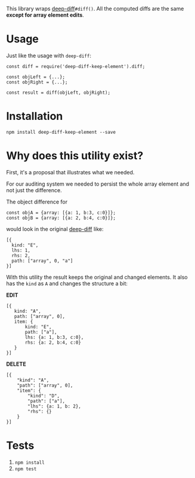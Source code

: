 This library wraps [deep-diff](https://github.com/flitbit/diff)`#diff()`.
All the computed diffs are the same **except for array element edits**.
 
# Usage
Just like the usage with `deep-diff`:

```
const diff = require('deep-diff-keep-element').diff;

const objLeft = {...};
const objRight = {...};

const result = diff(objLeft, objRight);
```

# Installation

`npm install deep-diff-keep-element --save`

# Why does this utility exist?

First, it's a proposal that illustrates what we needed.

For our auditing system we needed to persist the whole array element 
and not just the difference.

The object difference for 

```
const objA = {array: [{a: 1, b:3, c:0}]};
const objB = {array: [{a: 2, b:4, c:0}]};
```

would look in the original [deep-diff](https://github.com/flitbit/diff) like:

```
[{
  kind: "E",
  lhs: 1,
  rhs: 2,
  path: ["array", 0, "a"]
}]
```

With this utility the result keeps the original and changed elements. It also has the `kind` as `A` and changes the structure a bit:

**EDIT**
```
[{
   kind: "A",
   path: ["array", 0],
   item: {
       kind: "E",
       path: ["a"],
       lhs: {a: 1, b:3, c:0},
       rhs: {a: 2, b:4, c:0}
   }
}]
```

**DELETE**
```
[{
    "kind": "A",
    "path": ["array", 0],
    "item": {
        "kind": "D",
        "path": ["a"],
        "lhs": {a: 1, b: 2},
        "rhs": {}
    }
}]
```

# Tests

1. `npm install`
2.  `npm test`